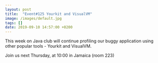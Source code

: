 ```yaml
---
layout: post
title:  "Event#125 Yourkit and VisualVM"
image: /images/default.jpg
tags: []
date: 2019-09-10 14:57:00 +0200
---
```


This week on Java club will continue profiling our buggy application using other popular tools - Yourkit and VisualVM.[]()

Join us next Thursday, at 10:00 in Jamaica (room 223)
